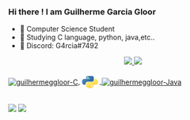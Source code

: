 ### Hi there !  I am Guilherme Garcia Gloor 

- 🔭 Computer Science Student 
- 🌱 Studying C language, python, java,etc..
- 💬 Discord: G4rcia#7492

<div align="center">
  <a href="https://github.com/guilhermeggloor">
  <img height="140em" src="https://github-readme-stats.vercel.app/api?username=guilhermeggloor&show_icons=true&theme=dark&include_all_commits=true&count_private=true"/>
  <img height="140em" src="https://github-readme-stats.vercel.app/api/top-langs/?username=guilhermeggloor&layout=compact&langs_count=7&theme=dark"/>
</div>
 <div style="display: inline_block"><br>
 <img align="center" alt="guilhermeggloor-C" height="30" width="40" src="https://cdn.jsdelivr.net/gh/devicons/devicon/icons/c/c-plain.svg" />
 <img align="center" alt="guilhermeggloor-Python" height="30" width="40" src="https://raw.githubusercontent.com/devicons/devicon/master/icons/python/python-original.svg">
 <img align="center" alt="guilhermeggloor-Java" height="30" width="40" src="https://cdn.jsdelivr.net/gh/devicons/devicon/icons/java/java-original.svg">
</div>
  
  ##
  
  <div> 
  <a href="https://instagram.com/gloorguilherme" target="_blank"><img src="https://img.shields.io/badge/-Instagram-%23E4405F?style=for-the-badge&logo=instagram&logoColor=white" target="_blank"></a>
  <a href = "mailto:guilhermegloor8@gmail.com"><img src="https://img.shields.io/badge/-Gmail-%23333?style=for-the-badge&logo=gmail&logoColor=white" target="_blank"></a>
 
</div>
  
  
  
  
